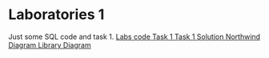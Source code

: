 # Laboratories 1
Just some SQL code and task 1.
<a href="https://github.com/LucasJezap/DataBasesAndSQL/blob/master/lab1/Task1.pdf"> Labs code
<a href="https://github.com/LucasJezap/DataBasesAndSQL/blob/master/lab1/Task1.pdf"> Task 1
<a href="https://github.com/LucasJezap/DataBasesAndSQL/blob/master/lab1/Task1_Solution.txt"> Task 1 Solution
<a href="https://github.com/LucasJezap/DataBasesAndSQL/blob/master/lab1/diagram_Northwind.pdf"> Northwind Diagram
<a href="https://github.com/LucasJezap/DataBasesAndSQL/blob/master/lab1/diagram_Library.pdf"> Library Diagram
